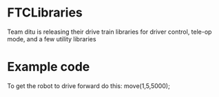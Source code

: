 FTCLibraries
============

Team ditu is releasing their drive train libraries for driver control, tele-op mode, and a few utility libraries

Example code
============

To get the robot to drive forward do this:
move(1,5,5000);
